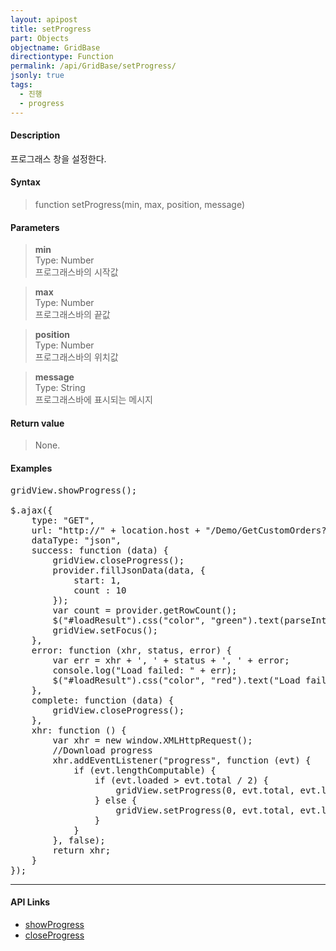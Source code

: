 ```yaml
---
layout: apipost
title: setProgress
part: Objects
objectname: GridBase
directiontype: Function
permalink: /api/GridBase/setProgress/
jsonly: true
tags:
  - 진행
  - progress
---
```



#### Description

 프로그래스 창을 설정한다.

#### Syntax

> function setProgress(min, max, position, message)

#### Parameters

>**min**  
>Type: Number   
>프로그래스바의 시작값   

>**max**  
>Type: Number   
>프로그래스바의 끝값    

>**position**  
>Type: Number   
>프로그래스바의 위치값  

>**message**  
>Type: String  
>프로그래스바에 표시되는 메시지  

#### Return value

> None.

#### Examples 

<pre class="prettyprint">
gridView.showProgress();

$.ajax({
    type: "GET",
    url: "http://" + location.host + "/Demo/GetCustomOrders?__date__=" + new Date().getTime(),
    dataType: "json",
    success: function (data) {
        gridView.closeProgress();
        provider.fillJsonData(data, {
            start: 1,
            count : 10
        });
        var count = provider.getRowCount();
        $("#loadResult").css("color", "green").text(parseInt(count).toLocaleString() + " rows loaded.").show();
        gridView.setFocus();
    },
    error: function (xhr, status, error) {
        var err = xhr + ', ' + status + ', ' + error;
        console.log("Load failed: " + err);
        $("#loadResult").css("color", "red").text("Load failed: " + err).show();
    },
    complete: function (data) {
        gridView.closeProgress();
    },
    xhr: function () {
        var xhr = new window.XMLHttpRequest();
        //Download progress
        xhr.addEventListener("progress", function (evt) {
            if (evt.lengthComputable) {
                if (evt.loaded > evt.total / 2) {
                    gridView.setProgress(0, evt.total, evt.loaded, "Loading...");
                } else {
                    gridView.setProgress(0, evt.total, evt.loaded);
                }
            }
        }, false);
        return xhr;
    }
});
</pre>

---

#### API Links

* [showProgress](/api/GridBase/showProgress)
* [closeProgress](/api/GridBase/closeProgress)